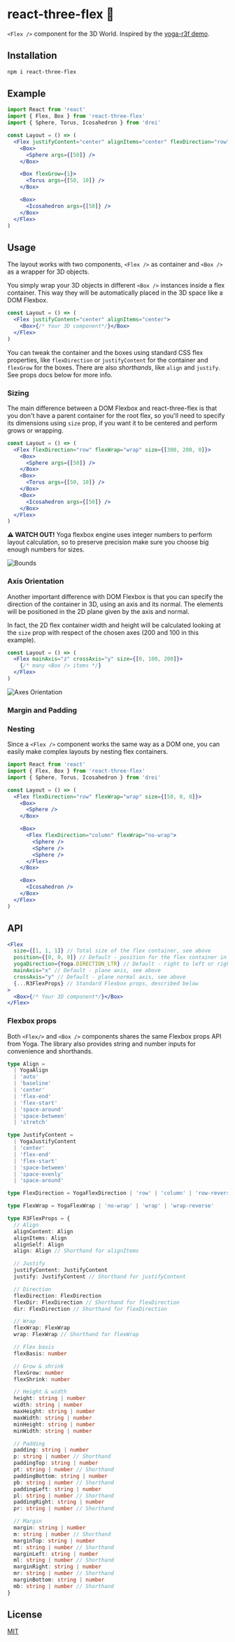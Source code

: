 # react-three-flex 💠

`<Flex />` component for the 3D World. Inspired by the [yoga-r3f demo](https://codesandbox.io/s/yoga-r3f-lgl0j).

## Installation

```sh
npm i react-three-flex
```

## Example

```jsx
import React from 'react'
import { Flex, Box } from 'react-three-flex'
import { Sphere, Torus, Icosahedron } from 'drei'

const Layout = () => (
  <Flex justifyContent="center" alignItems="center" flexDirection="row" size={[500, 200, 0]}>
    <Box>
      <Sphere args={[50]} />
    </Box>

    <Box flexGrow={1}>
      <Torus args={[50, 10]} />
    </Box>

    <Box>
      <Icosahedron args={[50]} />
    </Box>
  </Flex>
)
```

## Usage

The layout works with two components, `<Flex />` as container and `<Box />` as a wrapper for 3D objects.

You simply wrap your 3D objects in different `<Box />` instances inside a flex container. This way they will be automatically placed in the 3D space like a DOM Flexbox.

```jsx
const Layout = () => (
  <Flex justifyContent="center" alignItems="center">
    <Box>{/* Your 3D component*/}</Box>
  </Flex>
)
```

You can tweak the container and the boxes using standard CSS flex properties, like `flexDirection` or `justifyContent` for the container and `flexGrow` for the boxes. There are also _shorthands_, like `align` and `justify`. See props docs below for more info.

### Sizing

The main difference between a DOM Flexbox and react-three-flex is that you don't have a parent container for the root flex, so you'll need to specify its dimensions using `size` prop, if you want it to be centered and perform grows or wrapping.

```jsx
const Layout = () => (
  <Flex flexDirection="row" flexWrap="wrap" size={[300, 200, 0]}>
    <Box>
      <Sphere args={[50]} />
    </Box>
    <Box>
      <Torus args={[50, 10]} />
    </Box>
    <Box>
      <Icosahedron args={[50]} />
    </Box>
  </Flex>
)
```

**⚠️ WATCH OUT!** Yoga flexbox engine uses integer numbers to perform layout calculation, so to preserve precision make sure you choose big enough numbers for sizes.

![Bounds](./docs/bounds.png)

### Axis Orientation

Another important difference with DOM Flexbox is that you can specify the direction of the container in 3D, using an axis and its normal. The elements will be positioned in the 2D plane given by the axis and normal.

In fact, the 2D flex container width and height will be calculated looking at the `size` prop with respect of the chosen axes (200 and 100 in this example).

```jsx
const Layout = () => (
  <Flex mainAxis="z" crossAxis="y" size={[0, 100, 200]}>
    {/* many <Box /> items */}
  </Flex>
)
```

![Axes Orientation](./docs/axes_orientation.png)

### Margin and Padding

### Nesting

Since a `<Flex />` component works the same way as a DOM one, you can easily make complex layouts by nesting flex containers.

```jsx
import React from 'react'
import { Flex, Box } from 'react-three-flex'
import { Sphere, Torus, Icosahedron } from 'drei'

const Layout = () => (
  <Flex flexDirection="row" flexWrap="wrap" size={[50, 0, 0]}>
    <Box>
      <Sphere />
    </Box>

    <Box>
      <Flex flexDirection="column" flexWrap="no-wrap">
        <Sphere />
        <Sphere />
        <Sphere />
      </Flex>
    </Box>

    <Box>
      <Icosahedron />
    </Box>
  </Flex>
)
```

## API

```jsx
<Flex
  size={[1, 1, 1]} // Total size of the flex container, see above
  position={[0, 0, 0]} // Default - position for the flex container in the scene
  yogaDirection={Yoga.DIRECTION_LTR} // Default - right to left or right to left
  mainAxis="x" // Default - plane axis, see above
  crossAxis="y" // Default - plane normal axis, see above
  {...R3FlexProps} // Standard Flexbox props, described below
>
  <Box>{/* Your 3D component*/}</Box>
</Flex>
```

### Flexbox props

Both `<Flex/>` and `<Box />` components shares the same Flexbox props API from Yoga. The library also provides string and number inputs for convenience and shorthands.

```ts
type Align =
  | YogaAlign
  | 'auto'
  | 'baseline'
  | 'center'
  | 'flex-end'
  | 'flex-start'
  | 'space-around'
  | 'space-between'
  | 'stretch'

type JustifyContent =
  | YogaJustifyContent
  | 'center'
  | 'flex-end'
  | 'flex-start'
  | 'space-between'
  | 'space-evenly'
  | 'space-around'

type FlexDirection = YogaFlexDirection | 'row' | 'column' | 'row-reverse' | 'column-reverse'

type FlexWrap = YogaFlexWrap | 'no-wrap' | 'wrap' | 'wrap-reverse'

type R3FlexProps = {
  // Align
  alignContent: Align
  alignItems: Align
  alignSelf: Align
  align: Align // Shorthand for alignItems

  // Justify
  justifyContent: JustifyContent
  justify: JustifyContent // Shorthand for justifyContent

  // Direction
  flexDirection: FlexDirection
  flexDir: FlexDirection // Shorthand for flexDirection
  dir: FlexDirection // Shorthand for flexDirection

  // Wrap
  flexWrap: FlexWrap
  wrap: FlexWrap // Shorthand for flexWrap

  // Flex basis
  flexBasis: number

  // Grow & shrink
  flexGrow: number
  flexShrink: number

  // Height & width
  height: string | number
  width: string | number
  maxHeight: string | number
  maxWidth: string | number
  minHeight: string | number
  minWidth: string | number

  // Padding
  padding: string | number
  p: string | number // Shorthand
  paddingTop: string | number
  pt: string | number // Shorthand
  paddingBottom: string | number
  pb: string | number // Shorthand
  paddingLeft: string | number
  pl: string | number // Shorthand
  paddingRight: string | number
  pr: string | number // Shorthand

  // Margin
  margin: string | number
  m: string | number // Shorthand
  marginTop: string | number
  mt: string | number // Shorthand
  marginLeft: string | number
  ml: string | number // Shorthand
  marginRight: string | number
  mr: string | number // Shorthand
  marginBottom: string | number
  mb: string | number // Shorthand
}
```

## License

[MIT](LICENSE)
